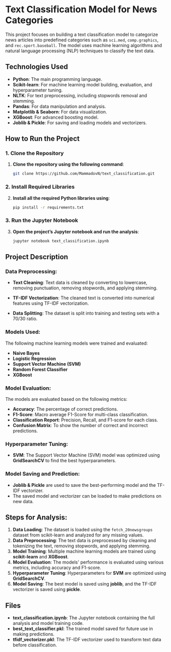 # Text Classification Model for News Categories

This project focuses on building a text classification model to categorize news articles into predefined categories such as `sci.med`, `comp.graphics`, and `rec.sport.baseball`. The model uses machine learning algorithms and natural language processing (NLP) techniques to classify the text data.

## Technologies Used

- **Python**: The main programming language.
- **Scikit-learn**: For machine learning model building, evaluation, and hyperparameter tuning.
- **NLTK**: For text preprocessing, including stopwords removal and stemming.
- **Pandas**: For data manipulation and analysis.
- **Matplotlib & Seaborn**: For data visualization.
- **XGBoost**: For advanced boosting model.
- **Joblib & Pickle**: For saving and loading models and vectorizers.

## How to Run the Project

### 1. Clone the Repository
1. **Clone the repository using the following command**:
    ```bash
    git clone https://github.com/MammadovN/text_classification.git

### 2. Install Required Libraries
2. **Install all the required Python libraries using**:
    ```bash
    pip install -r requirements.txt

### 3. Run the Jupyter Notebook
3. **Open the project’s Jupyter notebook and run the analysis**:
    ```bash
    jupyter notebook text_classification.ipynb

## Project Description

### Data Preprocessing:

- **Text Cleaning**: Text data is cleaned by converting to lowercase, removing punctuation, removing stopwords, and applying stemming.
  
- **TF-IDF Vectorization**: The cleaned text is converted into numerical features using TF-IDF vectorization.

- **Data Splitting**: The dataset is split into training and testing sets with a 70/30 ratio.

### Models Used:
The following machine learning models were trained and evaluated:

- **Naive Bayes**
- **Logistic Regression**
- **Support Vector Machine (SVM)**
- **Random Forest Classifier**
- **XGBoost**

### Model Evaluation:
The models are evaluated based on the following metrics:

- **Accuracy**: The percentage of correct predictions.
- **F1-Score**: Macro average F1-Score for multi-class classification.
- **Classification Report**: Precision, Recall, and F1-score for each class.
- **Confusion Matrix**: To show the number of correct and incorrect predictions.

### Hyperparameter Tuning:

- **SVM**: The Support Vector Machine (SVM) model was optimized using **GridSearchCV** to find the best hyperparameters.

### Model Saving and Prediction:

- **Joblib & Pickle** are used to save the best-performing model and the TF-IDF vectorizer.
- The saved model and vectorizer can be loaded to make predictions on new data.

## Steps for Analysis:

1. **Data Loading**: The dataset is loaded using the `fetch_20newsgroups` dataset from scikit-learn and analyzed for any missing values.
2. **Data Preprocessing**: The text data is preprocessed by cleaning and tokenizing the text, removing stopwords, and applying stemming.
3. **Model Training**: Multiple machine learning models are trained using **scikit-learn** and **XGBoost**.
4. **Model Evaluation**: The models' performance is evaluated using various metrics, including accuracy and F1-score.
5. **Hyperparameter Tuning**: Hyperparameters for **SVM** are optimized using **GridSearchCV**.
6. **Model Saving**: The best model is saved using **joblib**, and the TF-IDF vectorizer is saved using **pickle**.

## Files

- **text_classification.ipynb**: The Jupyter notebook containing the full analysis and model training code.
- **best_text_classifier.pkl**: The trained model saved for future use in making predictions.
- **tfidf_vectorizer.pkl**: The TF-IDF vectorizer used to transform text data before classification.
